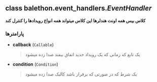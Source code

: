 ## class balethon.event_handlers.*EventHandler*

**کلاس بیس همه اونت هندلرها این کلاس میتواند همه انواع رویدادها را کنترل کند**

### پارامترها

- **callback** (`Callable`)
    > یک تابع که زمانی که یک رویداد جدید اتفاق بیفتد صدا زده میشود

- **condition** (`Condition`)
    >  یک شرط که در صورتی که برقرار باشد کالبک صدا زده میشود